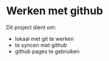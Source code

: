 # Werken met github

Dit project dient om:
- lokaal met git te werken
- te syncen met github
- github pages te gebruiken
